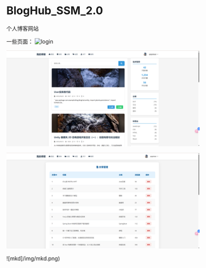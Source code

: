 # BlogHub_SSM_2.0
个人博客网站

一些页面：
![login](/img/login.png)

![api](/img/api.png)

![delete](/img/delete.png)

![mkd]/img/mkd.png)
